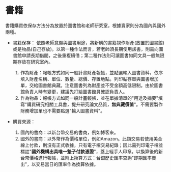 # 書籍
書籍購買依保存方法分為放置於圖書館和老師研究室，根據賣家則分為國內與國外兩種。

* 書籍保存：
  依照老師意願與圖書用途，將新購的書籍視作財產(放置於圖書館)或是物品(自己存放)。以第一種作法而言，若老師須長期使用該書，則需向圖書館申請長期借閱，之後重複續借；第二種作法則可讓圖書如同文具一般無限期存放在研究室內。
  1. 作為財產：報帳方式如同一般計畫財產報帳，並點選輸入圖書資料，依序填入財產名稱、單位、數量、總價、存置地點。列印黏存單與圖書增加單，交給圖書館典藏。注意圖書列為財產並不受金額高低限制。由於圖書館負責人時有變更，建議先打給圖書館員確認負責人。
  2. 作為物品：報帳方式如同一般計畫報帳，並在單據清單的"用途及摘要"填寫"購買研究相關工具書，提升研究論文品質，**無典藏價值**"。不需要製作財務增加單也不需要點選"輸入圖書資料"。

* 購買來源：
  1. 國內的書商：以新台幣交易的書商，例如博客來。
  2. 國外的書商：以外幣作為價格單位，例如Amazon。此類交易若使用美金線上付款，則沒有正式收據，只有電子檔交易紀錄；因此需列印電子檔並標註"**國外機構出具唯一墊子付款憑證**"，蓋上經手人印章。以換算後的新台幣價格進行報帳，並附上換算方式：台銀歷史匯率查詢"即期匯率賣出"，以交易當日的匯率作為換算依據。



